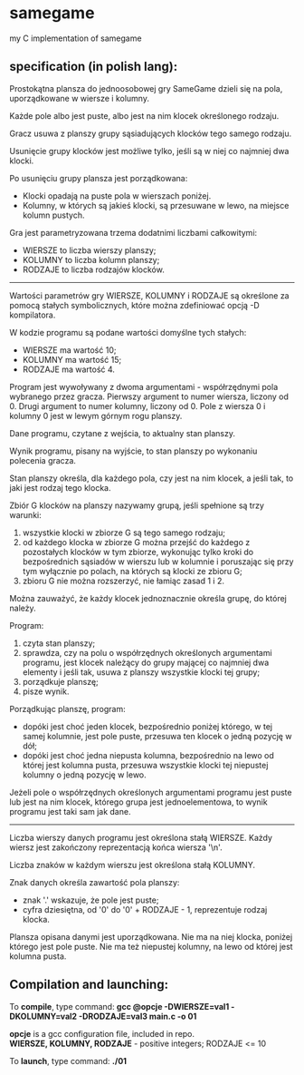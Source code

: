 # samegame
my C implementation of samegame

## specification (in polish lang):
Prostokątna plansza do jednoosobowej gry SameGame dzieli się na pola, uporządkowane w wiersze i kolumny.

Każde pole albo jest puste, albo jest na nim klocek określonego rodzaju.

Gracz usuwa z planszy grupy sąsiadujących klocków tego samego rodzaju.

Usunięcie grupy klocków jest możliwe tylko, jeśli są w niej co najmniej dwa klocki.

Po usunięciu grupy plansza jest porządkowana:
<ul>
<li>Klocki opadają na puste pola w wierszach poniżej.</li>
<li>Kolumny, w których są jakieś klocki, są przesuwane w lewo, na miejsce kolumn pustych.</li>
</ul>

Gra jest parametryzowana trzema dodatnimi liczbami całkowitymi:
<ul>
<li>WIERSZE to liczba wierszy planszy;</li>
<li>KOLUMNY to liczba kolumn planszy;</li>
<li>RODZAJE to liczba rodzajów klocków.</li>
</ul>

-------------------------------------------------------------------

Wartości parametrów gry WIERSZE, KOLUMNY i RODZAJE są określone za pomocą stałych symbolicznych, które można zdefiniować opcją -D kompilatora.

W kodzie programu są podane wartości domyślne tych stałych:
<ul>
<li>WIERSZE ma wartość 10;</li>
<li>KOLUMNY ma wartość 15;</li>
<li>RODZAJE ma wartość 4.</li>
</ul>

Program jest wywoływany z dwoma argumentami - współrzędnymi pola wybranego przez gracza. Pierwszy argument to numer wiersza, liczony od 0. Drugi argument to numer kolumny, liczony od 0. Pole z wiersza 0 i kolumny 0 jest w lewym górnym rogu planszy.

Dane programu, czytane z wejścia, to aktualny stan planszy.

Wynik programu, pisany na wyjście, to stan planszy po wykonaniu polecenia gracza.

Stan planszy określa, dla każdego pola, czy jest na nim klocek, a jeśli tak, to jaki jest rodzaj tego klocka.

Zbiór G klocków na planszy nazywamy grupą, jeśli spełnione są trzy warunki:
<ol>
<li>wszystkie klocki w zbiorze G są tego samego rodzaju;</li>
<li>od każdego klocka w zbiorze G można przejść do każdego z pozostałych klocków w tym zbiorze, wykonując tylko kroki do bezpośrednich sąsiadów w wierszu lub w kolumnie i poruszając się przy tym wyłącznie po polach, na których są klocki ze zbioru G;</li>
<li>zbioru G nie można rozszerzyć, nie łamiąc zasad 1 i 2.</li>
</ol>

Można zauważyć, że każdy klocek jednoznacznie określa grupę, do której należy.

Program:
<ol>
<li>czyta stan planszy;</li>
<li>sprawdza, czy na polu o współrzędnych określonych argumentami programu, jest klocek należący do grupy mającej co najmniej dwa elementy i jeśli tak, usuwa z planszy wszystkie klocki tej grupy;</li>
<li>porządkuje planszę;</li>
<li>pisze wynik.</li>
</ol>

Porządkując planszę, program:
<ul>
<li>dopóki jest choć jeden klocek, bezpośrednio poniżej którego, w tej samej kolumnie, jest pole puste, przesuwa ten klocek o jedną pozycję w dół;</li>
<li>dopóki jest choć jedna niepusta kolumna, bezpośrednio na lewo od której jest kolumna pusta, przesuwa wszystkie klocki tej niepustej kolumny o jedną pozycję w lewo.</li>
</ul>

Jeżeli pole o współrzędnych określonych argumentami programu jest puste lub jest na nim klocek, którego grupa jest jednoelementowa, to wynik programu jest taki sam jak dane.

-------------------------------------------------------------------------------------------

Liczba wierszy danych programu jest określona stałą WIERSZE. Każdy wiersz jest zakończony reprezentacją końca wiersza '\n'.

Liczba znaków w każdym wierszu jest określona stałą KOLUMNY.

Znak danych określa zawartość pola planszy:
<ul>
<li>znak '.' wskazuje, że pole jest puste;</li>
<li>cyfra dziesiętna, od '0' do '0' + RODZAJE - 1, reprezentuje rodzaj klocka.</li>
</ul>

Plansza opisana danymi jest uporządkowana. Nie ma na niej klocka, poniżej którego jest pole puste. Nie ma też niepustej kolumny, na lewo od której jest kolumna pusta.

Compilation and launching:
-------------------------

To **compile**, type command: **gcc @opcje -DWIERSZE=val1 -DKOLUMNY=val2 -DRODZAJE=val3 main.c -o 01**

**opcje** is a gcc configuration file, included in repo.
<br>
**WIERSZE, KOLUMNY, RODZAJE** - positive integers; RODZAJE <= 10

To **launch**, type command: **./01**
